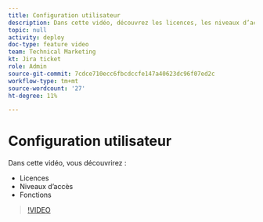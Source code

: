 ```yaml
---
title: Configuration utilisateur
description: Dans cette vidéo, découvrez les licences, les niveaux d’accès et les rôles de tâche.
topic: null
activity: deploy
doc-type: feature video
team: Technical Marketing
kt: Jira ticket
role: Admin
source-git-commit: 7cdce710ecc6fbcdccfe147a40623dc96f07ed2c
workflow-type: tm+mt
source-wordcount: '27'
ht-degree: 11%

---
```


# Configuration utilisateur

Dans cette vidéo, vous découvrirez :

* Licences
* Niveaux d’accès
* Fonctions

>[!VIDEO](https://video.tv.adobe.com/v/335066/?quality=12)

